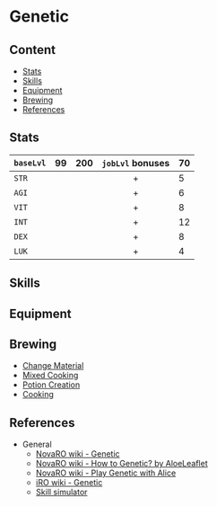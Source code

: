 # Genetic

## Content

- [Stats](#Stats)
- [Skills](#Skills)
- [Equipment](#Equipment)
- [Brewing](#Brewing)
- [References](#References)

## Stats

| `baseLvl` | 99 | 200 | `jobLvl` bonuses | 70 |
| --------- | -- | --- | :--------------: | -- |
| `STR`     |    |     | +                | 5  |
| `AGI`     |    |     | +                | 6  |
| `VIT`     |    |     | +                | 8  |
| `INT`     |    |     | +                | 12 |
| `DEX`     |    |     | +                | 8  |
| `LUK`     |    |     | +                | 4  |

## Skills

## Equipment

## Brewing

- [Change Material](https://irowiki.org/wiki/Change_Material)
- [Mixed Cooking](https://irowiki.org/wiki/Mixed_Cooking)
- [Potion Creation](https://irowiki.org/wiki/Potion_Creation)
- [Cooking](https://irowiki.org/wiki/Cooking)

## References

- General
	- [NovaRO wiki - Genetic](https://www.novaragnarok.com/wiki/Genetic)
	- [NovaRO wiki - How to Genetic? by AloeLeaflet](https://www.novaragnarok.com/wiki/How_to_Genetic%3F_by_AloeLeaflet)
	- [NovaRO wiki - Play Genetic with Alice](https://www.novaragnarok.com/wiki/Play_Genetic_with_Alice)
	- [iRO wiki - Genetic](https://irowiki.org/wiki/Geneticist)
	- [Skill simulator](https://irowiki.org/~himeyasha/skill5/gen.html)
